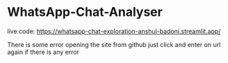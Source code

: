# WhatsApp-Chat-Analyser

live code: https://whatsapp-chat-exploration-anshul-badoni.streamlit.app/

There is some error opening the site from github just click and enter on url again if there is any error
